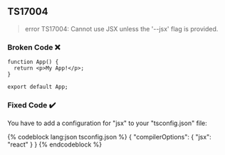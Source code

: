 ## TS17004

> error TS17004: Cannot use JSX unless the '--jsx' flag is provided.

### Broken Code ❌

```tsx
function App() {
  return <p>My App!</p>;
}

export default App;
```

### Fixed Code ✔️

You have to add a configuration for "jsx" to your "tsconfig.json" file:

<!-- prettier-ignore-start -->
{% codeblock lang:json tsconfig.json %}
{
  "compilerOptions": {
    "jsx": "react"
  }
}
{% endcodeblock %}
<!-- prettier-ignore-end -->
